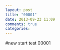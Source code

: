 ```yaml
---
layout: post
title: "00001"
date: 2013-09-23 11:09
comments: true
categories: 
---
```

#new start
test 00001